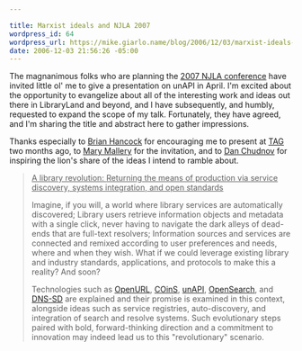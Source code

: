 ```yaml
---

title: Marxist ideals and NJLA 2007
wordpress_id: 64
wordpress_url: https://mike.giarlo.name/blog/2006/12/03/marxist-ideals-and-njla-2007/
date: 2006-12-03 21:56:26 -05:00
---
```

The magnanimous folks who are planning the <a target="_blank" href="http://www.njla.org/conference/2007/">2007 NJLA conference</a> have invited little ol' me to give a presentation on unAPI in April.  I'm excited about the opportunity to evangelize about all of the interesting work and ideas out there in LibraryLand and beyond, and I have subsequently, and humbly, requested to expand the scope of my talk.  Fortunately, they have agreed, and I'm sharing the title and abstract here to gather impressions.

Thanks especially to <a target="_blank" href="http://meta.montclair.edu/">Brian Hancock</a> for encouraging me to present at <a target="_blank" href="http://meta.montclair.edu/tag.html">TAG</a> two months ago, to <a target="_blank" href="http://www.blogger.com/profile/25776870">Mary Mallery</a> for the invitation, and to <a target="_blank" href="http://onebiglibrary.net/">Dan Chudnov</a> for inspiring the lion's share of the ideas I intend to ramble about.
<blockquote><u>A library revolution: </u><u>Returning the means of production via service discovery, systems integration, and open standards</u>

Imagine, if you will, a world where library services are automatically discovered; Library users retrieve information objects and metadata with a single click, never having to navigate the dark alleys of dead-ends that are full-text resolvers; Information sources and services are connected and remixed according to user preferences and needs, where and when they wish. What if we could leverage existing library and industry standards, applications, and protocols to make this a  reality?  And soon?

Technologies such as <a target="_blank" href="http://www.niso.org/standards/standard_detail.cfm?std_id=783">OpenURL</a>, <a target="_blank" href="http://ocoins.info/">COinS</a>, <a target="_blank" href="http://unapi.info/">unAPI</a>, <a target="_blank" href="http://www.opensearch.org/">OpenSearch</a>, and <a target="_blank" href="http://www.dns-sd.org/">DNS-SD</a> are explained and their promise is examined in this context, alongside ideas such as service registries, auto-discovery, and integration of search and resolve systems.  Such evolutionary steps paired with bold, forward-thinking direction and a commitment to innovation may indeed lead us to this "revolutionary" scenario.</blockquote>
